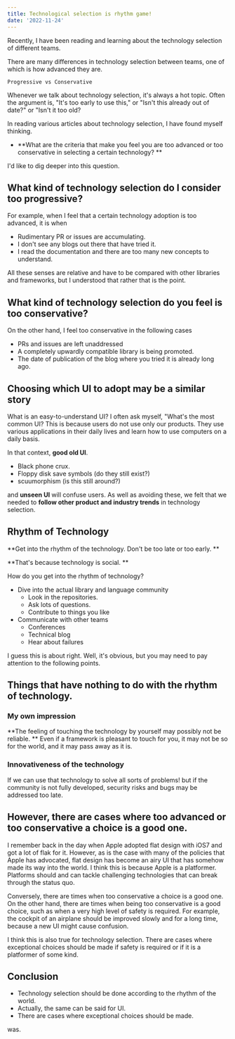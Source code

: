 ```yaml
---
title: Technological selection is rhythm game!
date: '2022-11-24'
---
```


Recently, I have been reading and learning about the technology selection of different teams.

There are many differences in technology selection between teams, one of which is how advanced they are.

```
Progressive vs Conservative
```

Whenever we talk about technology selection, it's always a hot topic.
Often the argument is, "It's too early to use this," or "Isn't this already out of date?" or "Isn't it too old?

In reading various articles about technology selection, I have found myself thinking.

- **What are the criteria that make you feel you are too advanced or too conservative in selecting a certain technology? **

I'd like to dig deeper into this question.

## What kind of technology selection do I consider too progressive?

For example, when I feel that a certain technology adoption is too advanced, it is when

- Rudimentary PR or issues are accumulating.
- I don't see any blogs out there that have tried it.
- I read the documentation and there are too many new concepts to understand.

All these senses are relative and have to be compared with other libraries and frameworks, but I understood that rather that is the point.

## What kind of technology selection do you feel is too conservative?

On the other hand, I feel too conservative in the following cases

- PRs and issues are left unaddressed
- A completely upwardly compatible library is being promoted.
- The date of publication of the blog where you tried it is already long ago.

## Choosing which UI to adopt may be a similar story

What is an easy-to-understand UI? I often ask myself, "What's the most common UI? This is because users do not use only our products. They use various applications in their daily lives and learn how to use computers on a daily basis.

In that context, **good old UI**.

- Black phone crux.
- Floppy disk save symbols (do they still exist?)
- scuumorphism (is this still around?)

and **unseen UI** will confuse users.
As well as avoiding these, we felt that we needed to **follow other product and industry trends** in technology selection.

## Rhythm of Technology

**Get into the rhythm of the technology. Don't be too late or too early. **

**That's because technology is social. **

How do you get into the rhythm of technology?

- Dive into the actual library and language community
  - Look in the repositories.
  - Ask lots of questions.
  - Contribute to things you like
- Communicate with other teams
  - Conferences
  - Technical blog
  - Hear about failures

I guess this is about right. Well, it's obvious, but you may need to pay attention to the following points.

## Things that have nothing to do with the rhythm of technology.

### My own impression

**The feeling of touching the technology by yourself may possibly not be reliable. **
Even if a framework is pleasant to touch for you, it may not be so for the world, and it may pass away as it is.

### Innovativeness of the technology

If we can use that technology to solve all sorts of problems! but if the community is not fully developed, security risks and bugs may be addressed too late.

## However, there are cases where too advanced or too conservative a choice is a good one.

I remember back in the day when Apple adopted flat design with iOS7 and got a lot of flak for it.
However, as is the case with many of the policies that Apple has advocated, flat design has become an airy UI that has somehow made its way into the world.
I think this is because Apple is a platformer. Platforms should and can tackle challenging technologies that can break through the status quo.

Conversely, there are times when too conservative a choice is a good one. On the other hand, there are times when being too conservative is a good choice, such as when a very high level of safety is required. For example, the cockpit of an airplane should be improved slowly and for a long time, because a new UI might cause confusion.

I think this is also true for technology selection. There are cases where exceptional choices should be made if safety is required or if it is a platformer of some kind.

## Conclusion

- Technology selection should be done according to the rhythm of the world.
- Actually, the same can be said for UI.
- There are cases where exceptional choices should be made.

was.
